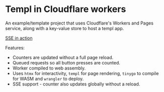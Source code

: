 # Templ in Cloudflare workers

An example/template project that uses Cloudflare's Workers and Pages service, along with a key-value store to host a templ app.

[SSE in action](https://github.com/user-attachments/assets/ee856356-7b9b-4970-9756-31e8b378b71f)

Features:
  - Counters are updated without a full page reload.
  - Queued requests so all button presses are counted.
  - Worker compiled to web assembly.
  - Uses `htmx` for interactivity, `templ` for page rendering, `tinygo` to compile for WASM and `wrangler` to deploy.
  - SSE support - counter also updates globally without a reload.
